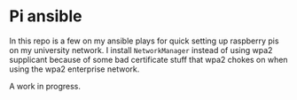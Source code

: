 # Pi ansible

In this repo is a few on my ansible plays for quick setting up raspberry pis on my university network.
I install `NetworkManager` instead of using wpa2 supplicant because of some bad certificate stuff that wpa2 chokes on when using the wpa2 enterprise network.

A work in progress.
